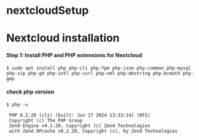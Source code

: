 # nextcloudSetup

# Nextcloud installation 
#### Step 1: Install PHP and PHP extensions for Nextcloud
`$ sudo apt install php php-cli php-fpm php-json php-common php-mysql php-zip php-gd php-intl php-curl php-xml php-mbstring php-bcmath php-gmp`

#### check php version
  `$ php -v`
  ```
   PHP 8.2.20 (cli) (built: Jun 17 2024 13:33:14) (NTS)
   Copyright (c) The PHP Group
   Zend Engine v4.2.20, Copyright (c) Zend Technologies
   with Zend OPcache v8.2.20, Copyright (c), by Zend Technologies
```
